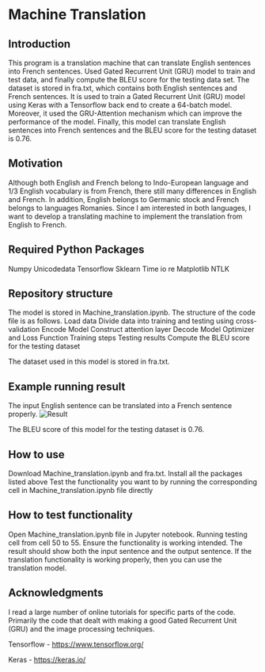 Machine Translation
====
Introduction
-----
This program is a translation machine that can translate English sentences into French sentences. Used Gated Recurrent Unit (GRU) model to train and test data, and finally compute the BLEU score for the testing data set. The dataset is stored in fra.txt, which contains both English sentences and French sentences. It is used to train a Gated Recurrent Unit (GRU) model using Keras with a Tensorflow back end to create a 64-batch model. Moreover, it used the GRU-Attention mechanism which can improve the performance of the model. Finally, this model can translate English sentences into French sentences and the BLEU score for the testing dataset is 0.76.

Motivation
-----
Although both English and French belong to Indo-European language and 1/3 English vocabulary is from French, there still many differences in English and French. In addition, English belongs to Germanic stock and French belongs to languages Romanies. Since I am interested in both languages, I want to develop a translating machine to implement the translation from English to French. 

Required Python Packages
-----
Numpy
Unicodedata
Tensorflow
Sklearn
Time
io
re
Matplotlib
NTLK

Repository structure
-----
The model is stored in Machine_translation.ipynb. The structure of the code file is as follows.
Load data
Divide data into training and testing using cross-validation
Encode Model
Construct attention layer
Decode Model
Optimizer and Loss Function
Training steps
Testing results
Compute the BLEU score for the testing dataset

The dataset used in this model is stored in fra.txt. 

Example running result
-----

The input English sentence can be translated into a French sentence properly.
![Result](https://github.com/pding5/translation/blob/master/test_result.png)

The BLEU score of this model for the testing dataset is 0.76.

How to use
-----
Download Machine_translation.ipynb and fra.txt.
Install all the packages listed above
Test the functionality you want to by running the corresponding cell in Machine_translation.ipynb file directly

How to test functionality
-----
Open Machine_translation.ipynb file in Jupyter notebook.
Running testing cell from cell 50 to 55.
Ensure the functionality is working intended. The result should show both the input sentence and the output sentence.
If the translation functionality is working properly, then you can use the translation model.

Acknowledgments
-----
I read a large number of online tutorials for specific parts of the code. Primarily the code that dealt with making a good Gated Recurrent Unit (GRU) and the image processing techniques.

Tensorflow - https://www.tensorflow.org/

Keras - https://keras.io/


